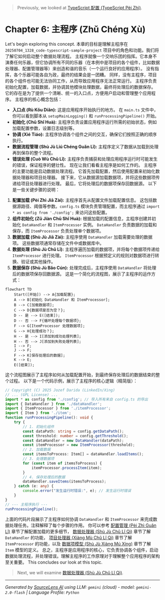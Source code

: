 > Previously, we looked at [TypeScript 配置 (TypeScript Pèi Zhì)](01_typescript-配置-typescript-pèi-zhì.md).

# Chapter 6: 主程序 (Zhǔ Chéng Xù)
Let's begin exploring this concept. 本章的目标是理解主程序在 `20250704_1328_code-typescript-sample-project` 项目中的角色和功能。我们将了解它如何启动整个数据处理流程。
主程序就像一个交响乐团的指挥。它本身不演奏任何乐器，但它协调所有不同的乐器（在本例中是项目的各个组件，比如数据处理器、配置管理器等）来创造和谐的音乐（一个运行良好的应用程序）。 没有指挥，各个乐器可能各自为政，最终的结果会是一团糟。 同样，没有主程序，项目的各个组件也可能无法协同工作，从而导致应用程序无法正常运行。 主程序负责初始化配置，加载数据，并协调其他模块处理数据，最终将处理后的数据保存。 它的存在是为了提供一个清晰、统一的入口点，方便用户启动和管理整个应用程序。
主程序的核心概念包括：
*   **入口点 (Rù Kǒu Diǎn):** 这是应用程序开始执行的地方。 在 `main.ts` 文件中，你可以看到脚本从 `setupMainLogging()` 和 `runProcessingPipeline()` 开始。
*   **初始化 (Chū Shǐ Huà):** 主程序负责设置应用程序运行所需的初始状态，例如加载配置参数，设置日志级别等。
*   **协调 (Xié Tiáo):** 主程序协调各个组件之间的交互，确保它们按照正确的顺序执行。
*   **数据流程管理 (Shù Jù Liú Chéng Guǎn Lǐ):** 主程序定义了数据从加载到处理再到保存的整个流程。
*   **错误处理 (Cuò Wù Chǔ Lǐ):** 主程序负责捕获和处理应用程序运行时可能发生的错误，保证程序的健壮性。
现在让我们看看主程序是如何工作的。
主程序的主要功能是启动数据处理流程。 它首先加载配置，然后使用配置来初始化数据处理器和项目处理器。 接下来，它从数据源加载数据项，并将这些数据项传递给项目处理器进行处理。 最后，它将处理后的数据项保存回数据源。
以下是一些关键步骤的说明：
1.  **配置加载 (Pèi Zhì Jiā Zài):** 主程序首先从配置文件加载配置信息。 这包括数据源路径、阈值等参数。`config.ts` 模块负责管理配置，而主程序通过 `import * as config from './config';` 来访问这些配置。
2.  **组件初始化 (Zǔ Jiàn Chū Shǐ Huà):** 根据加载的配置信息，主程序创建并初始化 `DataHandler` 和 `ItemProcessor` 实例。 `DataHandler` 负责数据的加载和保存，而 `ItemProcessor` 负责处理单个数据项。
3.  **数据加载 (Shù Jù Jiā Zài):** 主程序使用 `DataHandler` 加载需要处理的数据项。 这些数据项通常存储在文件中或数据库中。
4.  **数据处理 (Shù Jù Chǔ Lǐ):** 主程序遍历加载的数据项，并将每个数据项传递给 `ItemProcessor` 进行处理。 `ItemProcessor` 根据预定义的规则对数据项进行转换、验证或其他操作。
5.  **数据保存 (Shù Jù Bǎo Cún):** 处理完成后，主程序使用 `DataHandler` 将处理后的数据项保存回数据源。
这是一个简化的流程图，展示了主程序的运作方式：
```mermaid
flowchart TD
    Start([开始]) --> A{加载配置};
    A --> B[初始化 DataHandler 和 ItemProcessor];
    B --> C[加载数据项];
    C --> D{数据项是否为空？};
    D -- 是 --> E([结束]);
    D -- 否 --> F{循环处理每个数据项};
    F --> G[ItemProcessor 处理数据项];
    G --> H{处理成功？};
    H -- 是 --> I[添加到成功处理列表];
    H -- 否 --> J[添加到失败处理列表];
    I --> F;
    J --> F;
    F --> K[保存处理后的数据];
    K --> E;
    E([结束]);
```
这个流程图展示了主程序如何从加载配置开始，到最终保存处理后的数据结束的整个过程。
以下是一个代码示例，展示了主程序的核心逻辑（精简版）：
```typescript
// Copyright (C) 2025 Jozef Darida (LinkedIn/Xing)
// ... (GPL License) ...
import * as config from './config'; // 导入所有来自 config.ts 的导出
import { DataHandler } from './dataHandler';
import { ItemProcessor } from './itemProcessor';
import { Item } from './item';
function runProcessingPipeline(): void {
    try {
        // 1. 初始化组件
        const dataPath: string = config.getDataPath();
        const threshold: number = config.getThreshold();
        const dataHandler = new DataHandler(dataPath);
        const itemProcessor = new ItemProcessor(threshold);
        // 2. 加载数据
        const itemsToProcess: Item[] = dataHandler.loadItems();
        // 3. 处理数据项
        for (const item of itemsToProcess) {
            itemProcessor.processItem(item);
        }
        // 4. 保存处理后的数据
        dataHandler.saveItems(itemsToProcess);
    } catch (e: any) {
        console.error("发生运行时错误:", e); // 发生运行时错误
    }
}
// --- 主程序执行 ---
runProcessingPipeline();
```
上面的代码片段展示了主程序如何协调 `DataHandler` 和 `ItemProcessor` 来完成数据处理任务。注释解释了每个步骤的作用。
你可以参考 [配置管理 (Pèi Zhì Guǎn Lǐ)](02_配置管理-pèi-zhì-guǎn-lǐ.md) 章节了解配置加载的更多细节， [数据处理器 (Shù Jù Chǔ Lǐ Qì)](04_数据处理器-shù-jù-chǔ-lǐ-qì.md) 章节了解 `DataHandler` 的功能， [项目处理器 (Xiàng Mù Chǔ Lǐ Qì)](05_项目处理器-xiàng-mù-chǔ-lǐ-qì.md) 章节了解 `ItemProcessor` 的功能，以及 [数据项模型 (Shù Jù Xiàng Mú Xíng)](03_数据项模型-shù-jù-xiàng-mú-xíng.md) 章节了解 `Item` 模型的定义。
总之，主程序是应用程序的核心，它负责协调各个组件，启动数据处理流程，并处理错误。理解主程序的工作原理对于理解整个应用程序的架构至关重要。
This concludes our look at this topic.

> Next, we will examine [数据处理器 (Shù Jù Chǔ Lǐ Qì)](03_数据处理器-shù-jù-chǔ-lǐ-qì.md).


---

*Generated by [SourceLens AI](https://github.com/openXFlow/sourceLensAI) using LLM: `gemini` (cloud) - model: `gemini-2.0-flash` | Language Profile: `Python`*